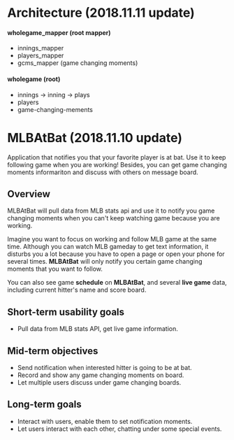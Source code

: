 # Architecture (2018.11.11 update)
#### wholegame_mapper (root mapper)
- innings_mapper
- players_mapper
- gcms_mapper (game changing moments)
#### wholegame (root)
- innings -> inning -> plays
- players
- game-changing-mements


# MLBAtBat (2018.11.10 update)

Application that notifies you that your favorite player is at bat. Use it to keep following game when you are working! Besides, you can get game changing moments informariton and discuss with others on message board.

## Overview

MLBAtBat will pull data from MLB stats api and use it to notify you game changing moments when you can't keep watching game because you are working.  

Imagine you want to focus on working and follow MLB game at the same time. Although you can watch MLB gameday to get text information, it disturbs you a lot because you have to open a page or open your phone for several times. **MLBAtBat** will only notify you certain game changing moments that you want to follow.

You can also see game **schedule** on  **MLBAtBat**, and several **live game** data, including current hitter's name and score board.

## Short-term usability goals
- Pull data from MLB stats API, get live game information.
 
## Mid-term objectives 
- Send notification when interested hitter is going to be at bat.
- Record and show any game changing moments on board.
- Let multiple users discuss under game changing boards.

## Long-term goals
- Interact with users, enable them to set notification moments.
- Let users interact with each other, chatting under some special events.

